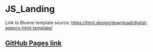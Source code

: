 # JS_Landing

Link to Bluene template source: https://html.design/download/digital-agency-html-template/ 

## [GitHub Pages link](https://yankozlov.github.io/JS_Landing)
